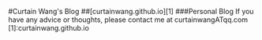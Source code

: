 #Curtain Wang's Blog
##[curtainwang.github.io][1]
###Personal Blog
If you have any advice or thoughts, please contact me at curtainwangATqq.com
[1]:curtainwang.github.io
